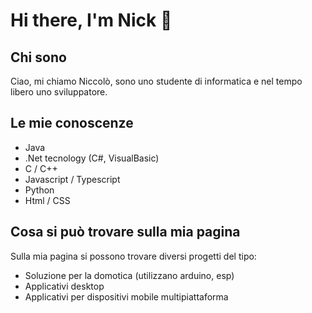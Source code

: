 # Hi there, I'm Nick 👋  
## Chi sono
Ciao, mi chiamo Niccolò, sono uno studente di informatica e nel tempo libero uno sviluppatore.

## Le mie conoscenze
- Java 
- .Net tecnology (C#, VisualBasic)
- C / C++
- Javascript / Typescript
- Python
- Html / CSS

## Cosa si può trovare sulla mia pagina
Sulla mia pagina si possono trovare diversi progetti del tipo:
-  Soluzione per la domotica (utilizzano arduino, esp)
- Applicativi desktop
- Applicativi per dispositivi mobile multipiattaforma
